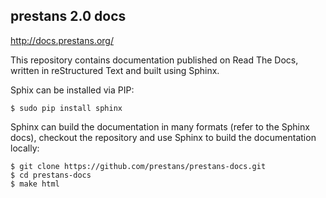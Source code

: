 ## prestans 2.0 docs

http://docs.prestans.org/

This repository contains documentation published on Read The Docs, written in reStructured Text and built using Sphinx.

Sphix can be installed via PIP:

	$ sudo pip install sphinx

Sphinx can build the documentation in many formats (refer to the Sphinx docs), checkout the repository and use Sphinx to build the documentation locally:

	$ git clone https://github.com/prestans/prestans-docs.git
	$ cd prestans-docs
	$ make html


